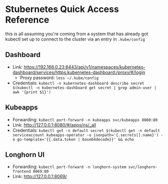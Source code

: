 # Stubernetes Quick Access Reference

this is all assuming you're coming from a system that has already got kubectl set up to connect to the cluster via an entry in `.kube/config`

## Dashboard

- Link: https://192.168.0.23:6443/api/v1/namespaces/kubernetes-dashboard/services/https:kubernetes-dashboard:/proxy/#/login
  - Proxy password: `less ~/.kube/config`
- Credentials: `kubectl -n kubernetes-dashboard describe secret $(kubectl -n kubernetes-dashboard get secret | grep admin-user | awk '{print $1}')`

## Kubeapps

- Forwarding: `kubectl port-forward -n kubeapps svc/kubeapps 8080:80`
- Link: http://127.0.0.1:8080/#/apps/ns/_all
- Credentials: `kubectl get -n default secret $(kubectl get -n default serviceaccount kubeapps-operator -o jsonpath='{.secrets[].name}') -o go-template='{{.data.token | base64decode}}' && echo`

## Longhorn UI

- Forwarding: `kubectl port-forward -n longhorn-system svc/longhorn-frontend 8069:80`
- Link: http://127.0.0.1:8069/
